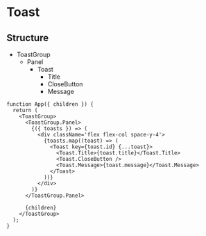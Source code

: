 # Toast

## Structure

- ToastGroup
  - Panel
    - Toast
      - Title
      - CloseButton
      - Message

```tsx
function App({ children }) {
  return (
    <ToastGroup>
      <ToastGroup.Panel>
        {({ toasts }) => (
          <div className='flex flex-col space-y-4'>
            {toasts.map((toast) => (
              <Toast key={toast.id} {...toast}>
                <Toast.Title>{toast.title}</Toast.Title>
                <Toast.CloseButton />
                <Toast.Message>{toast.message}</Toast.Message>
              </Toast>
            ))}
          </div>
        )}
      </ToastGroup.Panel>

      {children}
    </ToastGroup>
  );
}
```
